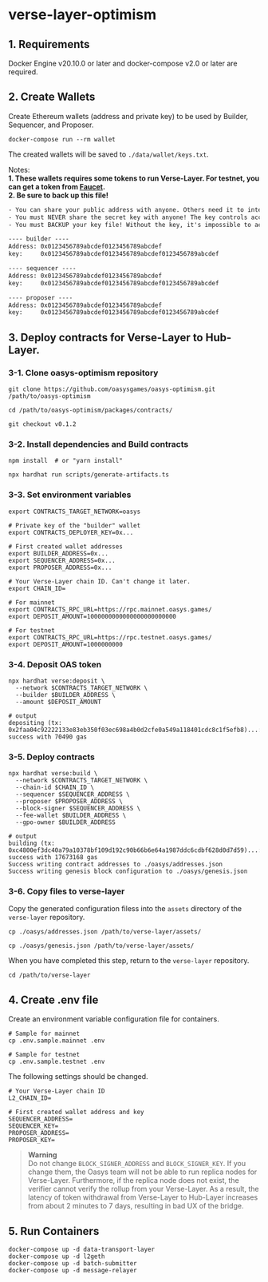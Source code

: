 # verse-layer-optimism

## 1. Requirements

Docker Engine v20.10.0 or later and docker-compose v2.0 or later are required.

## 2. Create Wallets

Create Ethereum wallets (address and private key) to be used by Builder, Sequencer, and Proposer.

```shell
docker-compose run --rm wallet
```

The created wallets will be saved to `./data/wallet/keys.txt`.

Notes:  
**1. These wallets requires some tokens to run Verse-Layer. For testnet, you can get a token from [Faucet](https://faucet.testnet.oasys.games/).**  
**2. Be sure to back up this file!**

```text:./data/wallet/keys.txt
- You can share your public address with anyone. Others need it to interact with you.
- You must NEVER share the secret key with anyone! The key controls access to your funds!
- You must BACKUP your key file! Without the key, it's impossible to access account funds!

---- builder ----
Address: 0x0123456789abcdef0123456789abcdef
key:     0x0123456789abcdef0123456789abcdef0123456789abcdef

---- sequencer ----
Address: 0x0123456789abcdef0123456789abcdef
key:     0x0123456789abcdef0123456789abcdef0123456789abcdef

---- proposer ----
Address: 0x0123456789abcdef0123456789abcdef
key:     0x0123456789abcdef0123456789abcdef0123456789abcdef
```

## 3. Deploy contracts for Verse-Layer to Hub-Layer.

### 3-1. Clone oasys-optimism repository

```shell
git clone https://github.com/oasysgames/oasys-optimism.git /path/to/oasys-optimism

cd /path/to/oasys-optimism/packages/contracts/

git checkout v0.1.2
```

### 3-2. Install dependencies and Build contracts

```shell
npm install  # or "yarn install"

npx hardhat run scripts/generate-artifacts.ts
```

### 3-3. Set environment variables

```shell
export CONTRACTS_TARGET_NETWORK=oasys

# Private key of the "builder" wallet
export CONTRACTS_DEPLOYER_KEY=0x...

# First created wallet addresses
export BUILDER_ADDRESS=0x...
export SEQUENCER_ADDRESS=0x...
export PROPOSER_ADDRESS=0x...

# Your Verse-Layer chain ID. Can't change it later.
export CHAIN_ID=

# For mainnet
export CONTRACTS_RPC_URL=https://rpc.mainnet.oasys.games/
export DEPOSIT_AMOUNT=1000000000000000000000000

# For testnet
export CONTRACTS_RPC_URL=https://rpc.testnet.oasys.games/
export DEPOSIT_AMOUNT=1000000000
```

### 3-4. Deposit OAS token

```shell
npx hardhat verse:deposit \
  --network $CONTRACTS_TARGET_NETWORK \
  --builder $BUILDER_ADDRESS \
  --amount $DEPOSIT_AMOUNT

# output
depositing (tx: 0x2faa04c92222133e83eb350f03ec698a4b0d2cfe0a549a118401cdc8c1f5efb8)...: success with 70490 gas
```

### 3-5. Deploy contracts

```shell
npx hardhat verse:build \
  --network $CONTRACTS_TARGET_NETWORK \
  --chain-id $CHAIN_ID \
  --sequencer $SEQUENCER_ADDRESS \
  --proposer $PROPOSER_ADDRESS \
  --block-signer $SEQUENCER_ADDRESS \
  --fee-wallet $BUILDER_ADDRESS \
  --gpo-owner $BUILDER_ADDRESS

# output
building (tx: 0xc4800ef3dc40a79a10378bf109d192c90b66b6e64a1987ddc6cdbf628d0d7d59)...: success with 17673168 gas
Success writing contract addresses to ./oasys/addresses.json
Success writing genesis block configuration to ./oasys/genesis.json
```

### 3-6. Copy files to verse-layer

Copy the generated configuration filess into the `assets` directory of the `verse-layer` repository.

```shell
cp ./oasys/addresses.json /path/to/verse-layer/assets/

cp ./oasys/genesis.json /path/to/verse-layer/assets/ 
```

When you have completed this step, return to the `verse-layer` repository.

```shell
cd /path/to/verse-layer
```

## 4. Create .env file

Create an environment variable configuration file for containers.

```shell
# Sample for mainnet
cp .env.sample.mainnet .env

# Sample for testnet
cp .env.sample.testnet .env
```

The following settings should be changed.

```shell
# Your Verse-Layer chain ID
L2_CHAIN_ID=

# First created wallet address and key
SEQUENCER_ADDRESS=
SEQUENCER_KEY=
PROPOSER_ADDRESS=
PROPOSER_KEY=
```

> **Warning**  
> Do not change `BLOCK_SIGNER_ADDRESS` and `BLOCK_SIGNER_KEY`. If you change them, the Oasys team will not be able to run replica nodes for Verse-Layer. Furthermore, if the replica node does not exist, the verifier cannot verify the rollup from your Verse-Layer. As a result, the latency of token withdrawal from Verse-Layer to Hub-Layer increases from about 2 minutes to 7 days, resulting in bad UX of the bridge.

## 5. Run Containers

```shell
docker-compose up -d data-transport-layer
docker-compose up -d l2geth
docker-compose up -d batch-submitter
docker-compose up -d message-relayer
```
